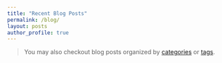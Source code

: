 ```yaml
---
title: "Recent Blog Posts"
permalink: /blog/
layout: posts
author_profile: true
---
```


> You may also checkout blog posts organized by [categories](/categories/) or [tags](/tags/).
